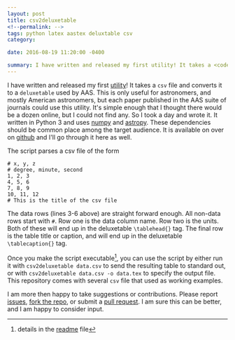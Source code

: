 ```yaml
---
layout: post
title: csv2deluxetable 
<!--permalink: -->
tags: python latex aastex deluxtable csv
category: 

date: 2016-08-19 11:20:00 -0400

summary: I have written and released my first utility! It takes a <code class="highlighter-rouge">csv</code> file and converts it to a <code class="highlighter-rouge">deluxetable</code> used by AAS.
---
```


I have written and released my first [utility][code]! It takes a `csv` file and converts it to a `deluxetable` used by AAS. This is only useful for astronomers, and mostly American astronomers, but each paper published in the AAS suite of journals could use this utility. It's simple enough that I thought there would be a dozen online, but I could not find any. So I took a day and wrote it. It written in Python 3 and uses [numpy] and [astropy]. These dependencies should be common place among the target audience. It is available on over on [github][code] and I'll go through it here as well.

[code]: https://github.com/benjaminrose/csv2deluxetable
[numpy]: http://www.numpy.org
[astropy]: http://www.astropy.org

The script parses a csv file of the form

``` 
# x, y, z
# degree, minute, second
1, 2, 3
4, 5, 6
7, 8, 9
10, 11, 12
# This is the title of the csv file
```

The data rows (lines 3-6 above) are straight forward enough. All non-data rows start with `#`. Row one is the data column name. Row two is the units. Both of these will end up in the deluxetable `\tablehead{}` tag. The final row is the table title or caption, and will end up in the deluxetable `\tablecaption{}` tag.

Once you make the script executable[^1], you can use the script by either run it with `csv2deluxetable data.csv` to send the resulting table to standard out, or with `csv2deluxetable data.csv -o data.tex` to specify the output file. This repository comes with several `csv` file that used as working examples.

[^1]: details in the [readme][code] file

I am more then happy to take suggestions or contributions. Please report [issues], [fork the repo], or submit a [pull request]. I am sure this can be better, and I am happy to consider input. 

[issues]: https://github.com/benjaminrose/csv2deluxetable/issues
[fork the repo]: https://github.com/benjaminrose/csv2deluxetable#fork-destination-box
[pull request]: https://github.com/benjaminrose/csv2deluxetable/pulls